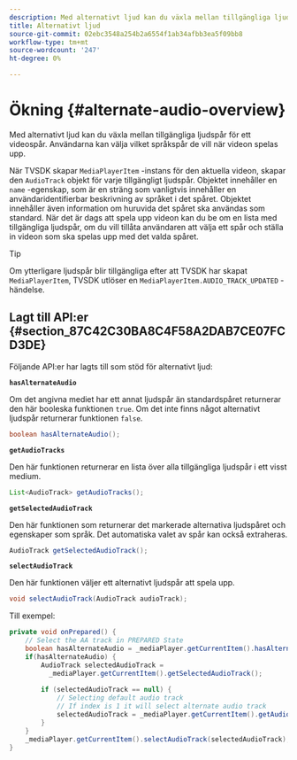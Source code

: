 ```yaml
---
description: Med alternativt ljud kan du växla mellan tillgängliga ljudspår för ett videospår. Användarna kan välja vilket språkspår de vill när videon spelas upp.
title: Alternativt ljud
source-git-commit: 02ebc3548a254b2a6554f1ab34afbb3ea5f09bb8
workflow-type: tm+mt
source-wordcount: '247'
ht-degree: 0%

---
```


# Ökning {#alternate-audio-overview}

Med alternativt ljud kan du växla mellan tillgängliga ljudspår för ett videospår. Användarna kan välja vilket språkspår de vill när videon spelas upp.

<!--<a id="section_E4F9DC28A2944BD08B4190A7F98A8365"></a>-->

När TVSDK skapar `MediaPlayerItem` -instans för den aktuella videon, skapar den `AudioTrack` objekt för varje tillgängligt ljudspår. Objektet innehåller en `name` -egenskap, som är en sträng som vanligtvis innehåller en användaridentifierbar beskrivning av språket i det spåret. Objektet innehåller även information om huruvida det spåret ska användas som standard. När det är dags att spela upp videon kan du be om en lista med tillgängliga ljudspår, om du vill tillåta användaren att välja ett spår och ställa in videon som ska spelas upp med det valda spåret.

>[!TIP]
>
>Om ytterligare ljudspår blir tillgängliga efter att TVSDK har skapat `MediaPlayerItem`, TVSDK utlöser en `MediaPlayerItem.AUDIO_TRACK_UPDATED` -händelse.

## Lagt till API:er {#section_87C42C30BA8C4F58A2DAB7CE07FCD3DE}

Följande API:er har lagts till som stöd för alternativt ljud:

**`hasAlternateAudio`**

Om det angivna mediet har ett annat ljudspår än standardspåret returnerar den här booleska funktionen `true`. Om det inte finns något alternativt ljudspår returnerar funktionen `false`.

```java
boolean hasAlternateAudio();
```

**`getAudioTracks`**

Den här funktionen returnerar en lista över alla tillgängliga ljudspår i ett visst medium.

```java
List<AudioTrack> getAudioTracks();
```

**`getSelectedAudioTrack`**

Den här funktionen som returnerar det markerade alternativa ljudspåret och egenskaper som språk. Det automatiska valet av spår kan också extraheras.

```java
AudioTrack getSelectedAudioTrack();
```

**`selectAudioTrack`**

Den här funktionen väljer ett alternativt ljudspår att spela upp.

```java
void selectAudioTrack(AudioTrack audioTrack);
```

Till exempel:

```java
private void onPrepared() { 
    // Select the AA track in PREPARED State 
    boolean hasAlternateAudio = _mediaPlayer.getCurrentItem().hasAlternateAudio(); 
    if(hasAlternateAudio) { 
        AudioTrack selectedAudioTrack =  
          _mediaPlayer.getCurrentItem().getSelectedAudioTrack(); 
 
        if (selectedAudioTrack == null) {  
            // Selecting default audio track  
            // If index is 1 it will select alternate audio track  
            selectedAudioTrack = _mediaPlayer.getCurrentItem().getAudioTracks().get(0);  
        } 
    } 
    _mediaPlayer.getCurrentItem().selectAudioTrack(selectedAudioTrack); 
} 
```
